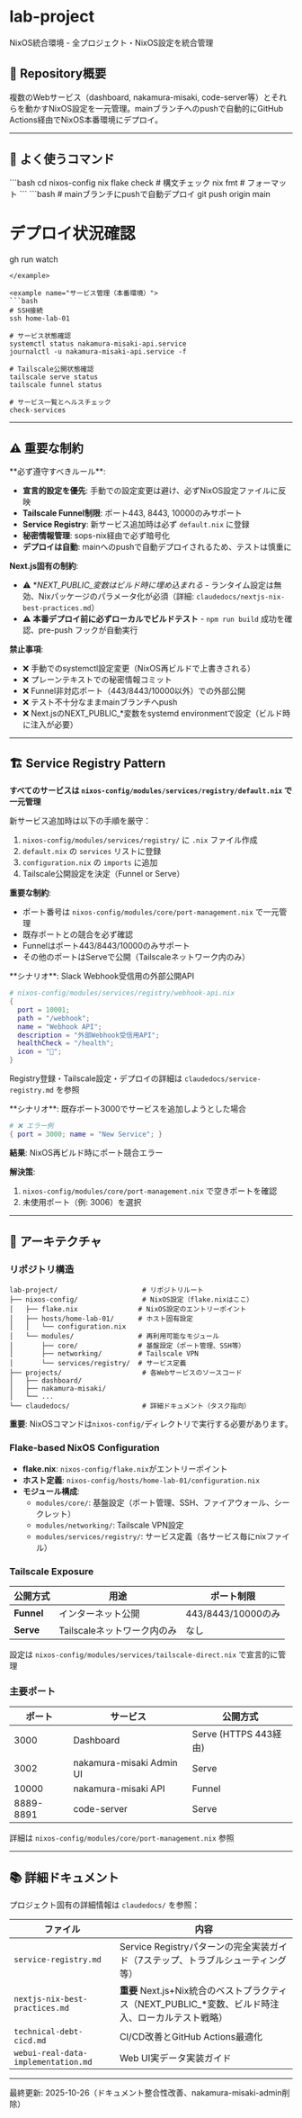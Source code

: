 # lab-project

NixOS統合環境 - 全プロジェクト・NixOS設定を統合管理

## 🎯 Repository概要

複数のWebサービス（dashboard, nakamura-misaki, code-server等）とそれらを動かすNixOS設定を一元管理。mainブランチへのpushで自動的にGitHub Actions経由でNixOS本番環境にデプロイ。

---

## 🚀 よく使うコマンド

<example name="ローカルテスト">
```bash
cd nixos-config
nix flake check  # 構文チェック
nix fmt          # フォーマット
```
</example>

<example name="デプロイ">
```bash
# mainブランチにpushで自動デプロイ
git push origin main

# デプロイ状況確認
gh run watch
```
</example>

<example name="サービス管理（本番環境）">
```bash
# SSH接続
ssh home-lab-01

# サービス状態確認
systemctl status nakamura-misaki-api.service
journalctl -u nakamura-misaki-api.service -f

# Tailscale公開状態確認
tailscale serve status
tailscale funnel status

# サービス一覧とヘルスチェック
check-services
```
</example>

---

## ⚠️ 重要な制約

<instructions>
**必ず遵守すべきルール**:

- **宣言的設定を優先**: 手動での設定変更は避け、必ずNixOS設定ファイルに反映
- **Tailscale Funnel制限**: ポート443, 8443, 10000のみサポート
- **Service Registry**: 新サービス追加時は必ず `default.nix` に登録
- **秘密情報管理**: sops-nix経由で必ず暗号化
- **デプロイは自動**: mainへのpushで自動デプロイされるため、テストは慎重に

**Next.js固有の制約**:
- ⚠️ **NEXT_PUBLIC_*変数はビルド時に埋め込まれる** - ランタイム設定は無効、Nixパッケージのパラメータ化が必須（詳細: `claudedocs/nextjs-nix-best-practices.md`）
- ⚠️ **本番デプロイ前に必ずローカルでビルドテスト** - `npm run build` 成功を確認、pre-push フックが自動実行

**禁止事項**:
- ❌ 手動でのsystemctl設定変更（NixOS再ビルドで上書きされる）
- ❌ プレーンテキストでの秘密情報コミット
- ❌ Funnel非対応ポート（443/8443/10000以外）での外部公開
- ❌ テスト不十分なままmainブランチへpush
- ❌ Next.jsのNEXT_PUBLIC_*変数をsystemd environmentで設定（ビルド時に注入が必要）
</instructions>

---

## 🏗️ Service Registry Pattern

**すべてのサービスは `nixos-config/modules/services/registry/default.nix` で一元管理**

<instructions>
新サービス追加時は以下の手順を厳守：

1. `nixos-config/modules/services/registry/` に `.nix` ファイル作成
2. `default.nix` の `services` リストに登録
3. `configuration.nix` の `imports` に追加
4. Tailscale公開設定を決定（Funnel or Serve）

**重要な制約**:
- ポート番号は `nixos-config/modules/core/port-management.nix` で一元管理
- 既存ポートとの競合を必ず確認
- Funnelはポート443/8443/10000のみサポート
- その他のポートはServeで公開（Tailscaleネットワーク内のみ）
</instructions>

<example name="新API追加（Funnel公開）">
**シナリオ**: Slack Webhook受信用の外部公開API

```nix
# nixos-config/modules/services/registry/webhook-api.nix
{
  port = 10001;
  path = "/webhook";
  name = "Webhook API";
  description = "外部Webhook受信用API";
  healthCheck = "/health";
  icon = "🔌";
}
```

Registry登録・Tailscale設定・デプロイの詳細は `claudedocs/service-registry.md` を参照
</example>

<example name="ポート競合エラー">
**シナリオ**: 既存ポート3000でサービスを追加しようとした場合

```nix
# ❌ エラー例
{ port = 3000; name = "New Service"; }
```

**結果**: NixOS再ビルド時にポート競合エラー

**解決策**:
1. `nixos-config/modules/core/port-management.nix` で空きポートを確認
2. 未使用ポート（例: 3006）を選択
</example>

---

## 📐 アーキテクチャ

### リポジトリ構造

```
lab-project/                     # リポジトリルート
├── nixos-config/                # NixOS設定（flake.nixはここ）
│   ├── flake.nix               # NixOS設定のエントリーポイント
│   ├── hosts/home-lab-01/      # ホスト固有設定
│   │   └── configuration.nix
│   └── modules/                # 再利用可能なモジュール
│       ├── core/               # 基盤設定（ポート管理、SSH等）
│       ├── networking/         # Tailscale VPN
│       └── services/registry/  # サービス定義
├── projects/                    # 各Webサービスのソースコード
│   ├── dashboard/
│   ├── nakamura-misaki/
│   └── ...
└── claudedocs/                  # 詳細ドキュメント（タスク指向）
```

**重要**: NixOSコマンドは`nixos-config/`ディレクトリで実行する必要があります。

### Flake-based NixOS Configuration

- **flake.nix**: `nixos-config/flake.nix`がエントリーポイント
- **ホスト定義**: `nixos-config/hosts/home-lab-01/configuration.nix`
- **モジュール構成**:
  - `modules/core/`: 基盤設定（ポート管理、SSH、ファイアウォール、シークレット）
  - `modules/networking/`: Tailscale VPN設定
  - `modules/services/registry/`: サービス定義（各サービス毎にnixファイル）

### Tailscale Exposure

| 公開方式 | 用途 | ポート制限 |
|---------|------|-----------|
| **Funnel** | インターネット公開 | 443/8443/10000のみ |
| **Serve** | Tailscaleネットワーク内のみ | なし |

設定は `nixos-config/modules/services/tailscale-direct.nix` で宣言的に管理

### 主要ポート

| ポート | サービス | 公開方式 |
|--------|---------|---------|
| 3000 | Dashboard | Serve (HTTPS 443経由) |
| 3002 | nakamura-misaki Admin UI | Serve |
| 10000 | nakamura-misaki API | Funnel |
| 8889-8891 | code-server | Serve |

詳細は `nixos-config/modules/core/port-management.nix` 参照

---

## 📚 詳細ドキュメント

プロジェクト固有の詳細情報は `claudedocs/` を参照：

| ファイル | 内容 |
|---------|------|
| `service-registry.md` | Service Registryパターンの完全実装ガイド（7ステップ、トラブルシューティング等） |
| `nextjs-nix-best-practices.md` | **重要** Next.js+Nix統合のベストプラクティス（NEXT_PUBLIC_*変数、ビルド時注入、ローカルテスト戦略） |
| `technical-debt-cicd.md` | CI/CD改善とGitHub Actions最適化 |
| `webui-real-data-implementation.md` | Web UI実データ実装ガイド |

---

最終更新: 2025-10-26（ドキュメント整合性改善、nakamura-misaki-admin削除）
